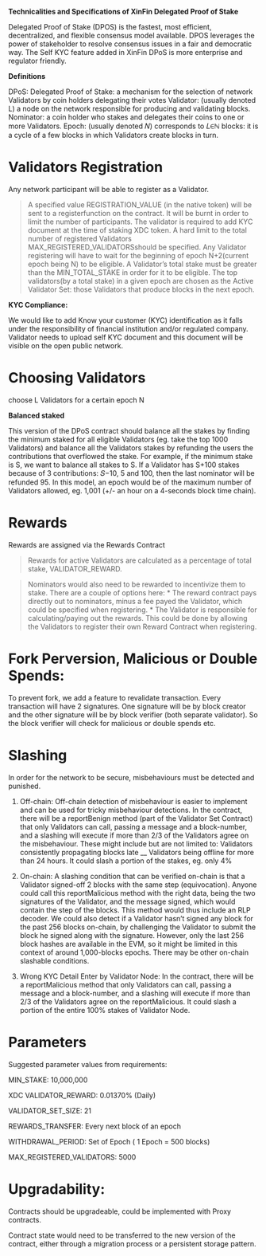 ﻿**Technicalities and Specifications of XinFin Delegated Proof of Stake**

Delegated Proof of Stake (DPOS) is the fastest, most efficient, decentralized, and flexible consensus model available. DPOS leverages the power of stakeholder to resolve consensus issues in a fair and democratic way. The Self KYC feature added in XinFin DPoS is more enterprise and regulator friendly.

**Definitions**

DPoS: Delegated Proof of Stake: a mechanism for the selection of network Validators by coin holders delegating their votes Validator: (usually denoted L) a node on the network responsible for producing and validating blocks. Nominator: a coin holder who stakes and delegates their coins to one or more Validators. Epoch: (usually denoted 𝑁) corresponds to 𝐿∈ℕ blocks: it is a cycle of a few blocks in which Validators create blocks in turn.

# **Validators Registration**

Any network participant will be able to register as a Validator.

>A specified value REGISTRATION_VALUE (in the native token) will be sent to a registerfunction on the contract. It will be burnt in order to limit the number of participants.
>The validator is required to add KYC document at the time of staking XDC token.
>A hard limit to the total number of registered Validators MAX_REGISTERED_VALIDATORSshould be specified.
>Any Validator registering will have to wait for the beginning of epoch N+2(current epoch being N) to be eligible.
>A Validator’s total stake must be greater than the MIN_TOTAL_STAKE in order for it to be eligible.
>The top validators(by a total stake) in a given epoch are chosen as the Active Validator Set: those Validators that produce blocks in the next epoch.

**KYC Compliance:**

We would like to add Know your customer (KYC) identification as it falls under the responsibility of financial institution and/or regulated company. Validator needs to upload self KYC document and this document will be visible on the open public network.

# **Choosing Validators**

choose L Validators for a certain epoch N

**Balanced staked**

This version of the DPoS contract should balance all the stakes by finding the minimum staked for all eligible Validators (eg. take the top 1000 Validators) and balance all the Validators stakes by refunding the users the contributions that overflowed the stake.
For example, if the minimum stake is S, we want to balance all stakes to S. If a Validator has S+100 stakes because of 3 contributions: 𝑆−10, 5 and 100, then the last nominator will be refunded 95.
In this model, an epoch would be of the maximum number of Validators allowed, eg. 1,001 (+/- an hour on a 4-seconds block time chain).

# **Rewards**

Rewards are assigned via the Rewards Contract

>Rewards for active Validators are calculated as a percentage of total stake, VALIDATOR_REWARD.

>Nominators would also need to be rewarded to incentivize them to stake. There are a couple of options here: * The reward contract pays directly out to nominators, minus a fee payed the Validator, which could be specified when registering. * The Validator is responsible for calculating/paying out the rewards. This could be done by allowing the Validators to register their own Reward Contract when registering.

# **Fork Perversion, Malicious or Double Spends:**

To prevent fork, we add a feature to revalidate transaction. Every transaction will have 2 signatures. One signature will be by block creator and the other signature will be by block verifier (both separate validator). So the block verifier will check for malicious or double spends etc.

# **Slashing**

In order for the network to be secure, misbehaviours must be detected and punished.

1. Off-chain: Off-chain detection of misbehaviour is easier to implement and can be used for tricky misbehaviour detections.
In the contract, there will be a reportBenign method (part of the Validator Set Contract) that only Validators can call, passing a message and a block-number, and a slashing will execute if more than 2/3 of the Validators agree on the misbehaviour.
These might include but are not limited to: Validators consistently propagating blocks late __ Validators being offline for more than 24 hours.
It could slash a portion of the stakes, eg. only 4%

2. On-chain: A slashing condition that can be verified on-chain is that a Validator signed-off 2 blocks with the same step (equivocation). Anyone could call this reportMalicious method with the right data, being the two signatures of the Validator, and the message signed, which would contain the step of the blocks. This method would thus include an RLP decoder.
We could also detect if a Validator hasn’t signed any block for the past 256 blocks on-chain, by challenging the Validator to submit the block he signed along with the signature. However, only the last 256 block hashes are available in the EVM, so it might be limited in this context of around 1,000-blocks epochs.
There may be other on-chain slashable conditions.

3. Wrong KYC Detail Enter by Validator Node: In the contract, there will be a reportMalicious method that only Validators can call, passing a message and a block-number, and a slashing will execute if more than 2/3 of the Validators agree on the reportMalicious. It could slash a portion of the entire 100% stakes of Validator Node.


# **Parameters**

Suggested parameter values from requirements: 

MIN_STAKE: 10,000,000

XDC VALIDATOR_REWARD: 0.01370% (Daily) 

VALIDATOR_SET_SIZE: 21 

REWARDS_TRANSFER: Every next block of an epoch 

WITHDRAWAL_PERIOD: Set of Epoch ( 1 Epoch = 500 blocks) 

MAX_REGISTERED_VALIDATORS: 5000

# **Upgradability:**

Contracts should be upgradeable, could be implemented with Proxy contracts.

Contract state would need to be transferred to the new version of the contract, either through a migration process or a persistent storage pattern.

